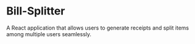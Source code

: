 # Bill-Splitter
A React application that allows users to generate receipts and split items among multiple users seamlessly.
